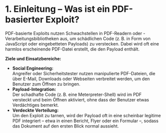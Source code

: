 # 1. Einleitung – Was ist ein PDF-basierter Exploit?

PDF-basierte Exploits nutzen Schwachstellen in PDF-Readern oder -Verarbeitungsbibliotheken aus, um schädlichen Code (z. B. in Form von JavaScript oder eingebetteten Payloads) zu verstecken. Dabei wird oft eine harmlos erscheinende PDF-Datei erstellt, die den Payload enthält.

**Ziele und Einsatzbereiche:**

* **Social Engineering:**\
  Angreifer oder Sicherheitstester nutzen manipulierte PDF-Dateien, die über E-Mail, Downloads oder Webseiten verbreitet werden, um den Benutzer zum Öffnen zu bringen.
* **Payload-Integration:**\
  Der schadhafte Code (z. B. eine Meterpreter-Shell) wird im PDF versteckt und beim Öffnen aktiviert, ohne dass der Benutzer etwas Verdächtiges bemerkt.
* **Verdeckte Verteilung:**\
  Um den Exploit zu tarnen, wird der Payload oft in eine scheinbar legitime PDF integriert – etwa in einen Bericht, Flyer oder ein Formular –, sodass das Dokument auf den ersten Blick normal aussieht.
